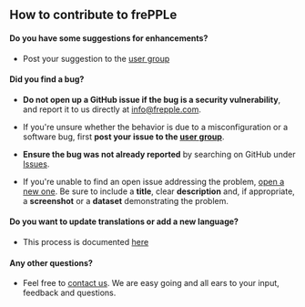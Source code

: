 ## How to contribute to frePPLe

#### **Do you have some suggestions for enhancements?**

* Post your suggestion to the [user group](https://groups.google.com/forum/#!forum/frepple-users)

#### **Did you find a bug?**

* **Do not open up a GitHub issue if the bug is a security vulnerability**, 
  and report it to us directly at info@frepple.com.

* If you're unsure whether the behavior is due to a misconfiguration or a software bug, first **post your issue
  to the [user group](https://groups.google.com/forum/#!forum/frepple-users)**.

* **Ensure the bug was not already reported** by searching on GitHub under [Issues](https://github.com/frePPLe/frepple/issues).

* If you're unable to find an open issue addressing the problem, [open a new one](https://github.com/frePPLe/frepple/issues/issues/new).
  Be sure to include a **title**, clear **description** and, if appropriate, a **screenshot** or a **dataset** demonstrating the problem.

#### **Do you want to update translations or add a new language?**

* This process is documented [here](https://frepple.com/docs/4.2/developer-guide/user-interface/translating-the-user-interface.html)

#### **Any other questions?**

* Feel free to [contact us](info@frepple.com). We are easy going and all ears to your input, feedback and questions.
